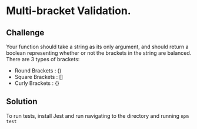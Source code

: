 # Multi-bracket Validation.

## Challenge
<!-- Description of the challenge -->
Your function should take a string as its only argument, and should return a boolean representing whether or not the brackets in the string are balanced. There are 3 types of brackets:

* Round Brackets : ()
* Square Brackets : []
* Curly Brackets : {}

## Solution
<!-- Embedded whiteboard image -->
<!-- ![whiteboard image](assets/.jpg) -->

To run tests, install Jest and run navigating to the directory and running ```npm test```